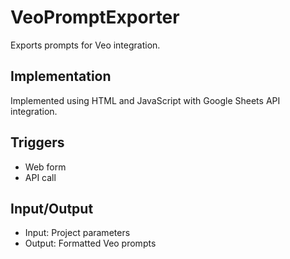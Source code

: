 # VeoPromptExporter

Exports prompts for Veo integration.

## Implementation

Implemented using HTML and JavaScript with Google Sheets API integration.

## Triggers

- Web form
- API call

## Input/Output

- Input: Project parameters
- Output: Formatted Veo prompts